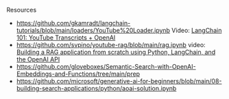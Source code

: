 
Resources
* https://github.com/gkamradt/langchain-tutorials/blob/main/loaders/YouTube%20Loader.ipynb Video: [LangChain 101: YouTube Transcripts + OpenAI](https://www.youtube.com/watch?v=pNcQ5XXMgH4&list=PLqZXAkvF1bPNQER9mLmDbntNfSpzdDIU5&index=11)
* https://github.com/svpino/youtube-rag/blob/main/rag.ipynb video: [Building a RAG application from scratch using Python, LangChain, and the OpenAI API](https://www.youtube.com/watch?v=BrsocJb-fAo)
* https://github.com/gloveboxes/Semantic-Search-with-OpenAI-Embeddings-and-Functions/tree/main/prep
* https://github.com/microsoft/generative-ai-for-beginners/blob/main/08-building-search-applications/python/aoai-solution.ipynb